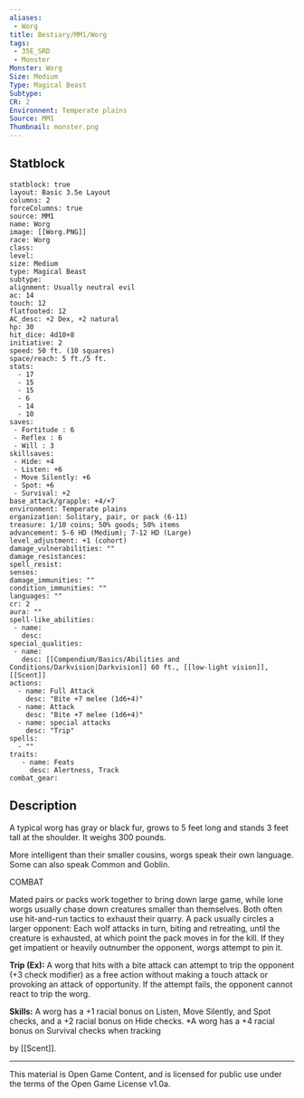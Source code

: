 ```yaml
---
aliases:
 - Worg
title: Bestiary/MM1/Worg
tags: 
 - 35E_SRD
 - Monster
Monster: Worg
Size: Medium
Type: Magical Beast
Subtype: 
CR: 2
Environnent: Temperate plains
Source: MM1
Thumbnail: monster.png
---
```


## Statblock

```statblock
statblock: true
layout: Basic 3.5e Layout
columns: 2
forceColumns: true
source: MM1 
name: Worg
image: [[Worg.PNG]]
race: Worg
class: 
level: 
size: Medium
type: Magical Beast
subtype: 
alignment: Usually neutral evil
ac: 14
touch: 12
flatfooted: 12
AC_desc: +2 Dex, +2 natural
hp: 30
hit_dice: 4d10+8
initiative: 2
speed: 50 ft. (10 squares)
space/reach: 5 ft./5 ft.
stats:
  - 17
  - 15
  - 15
  - 6
  - 14
  - 10
saves:
 - Fortitude : 6
 - Reflex : 6
 - Will : 3
skillsaves:
 - Hide: +4
 - Listen: +6
 - Move Silently: +6
 - Spot: +6
 - Survival: +2
base_attack/grapple: +4/+7
environment: Temperate plains
organization: Solitary, pair, or pack (6-11)
treasure: 1/10 coins; 50% goods; 50% items
advancement: 5-6 HD (Medium); 7-12 HD (Large)
level_adjustment: +1 (cohort)
damage_vulnerabilities: ""
damage_resistances: 
spell_resist: 
senses: 
damage_immunities: ""
condition_immunities: ""
languages: ""
cr: 2
aura: ""
spell-like_abilities:
 - name: 
   desc: 
special_qualities:
 - name:
   desc: [[Compendium/Basics/Abilities and Conditions/Darkvision|Darkvision]] 60 ft., [[low-light vision]], [[Scent]]
actions:
  - name: Full Attack
    desc: "Bite +7 melee (1d6+4)"
  - name: Attack
    desc: "Bite +7 melee (1d6+4)"
  - name: special attacks
    desc: "Trip"
spells:
  - ""
traits:
   - name: Feats
     desc: Alertness, Track
combat_gear:  
```

## Description



A typical worg has gray or black fur, grows to 5 feet long and stands 3 feet tall at the shoulder. It weighs 300 pounds.

More intelligent than their smaller cousins, worgs speak their own language. Some can also speak Common and Goblin.

COMBAT

Mated pairs or packs work together to bring down large game, while lone worgs usually chase down creatures smaller than themselves. Both often use hit-and-run tactics to exhaust their quarry. A pack usually circles a larger opponent: Each wolf attacks in turn, biting and retreating, until the creature is exhausted, at which point the pack moves in for the kill. If they get impatient or heavily outnumber the opponent, worgs attempt to pin it.


**Trip (Ex):** A worg that hits with a bite attack can attempt to trip the opponent (+3 check modifier) as a free action without making a touch attack or provoking an attack of opportunity. If the attempt fails, the opponent cannot react to trip the worg.


**Skills:** A worg has a +1 racial bonus on Listen, Move Silently, and Spot checks, and a +2 racial bonus on Hide checks. *A worg has a +4 racial bonus on Survival checks when tracking

by [[Scent]].

---

This material is Open Game Content, and is licensed for public use under the terms of the Open Game License v1.0a.

